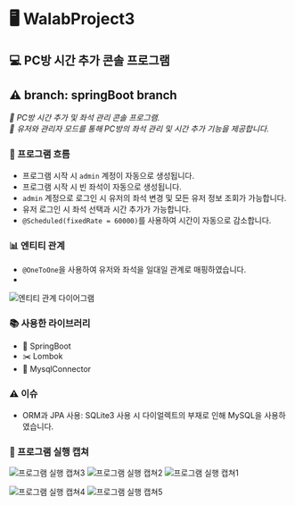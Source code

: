 # 🖥 WalabProject3
## 💻 PC방 시간 추가 콘솔 프로그램
## ⚠️ branch: springBoot branch 
*👾 PC방 시간 추가 및 좌석 관리 콘솔 프로그램.* <br>
*👥 유저와 관리자 모드를 통해 PC방의 좌석 관리 및 시간 추가 기능을 제공합니다.*

### 🚀 프로그램 흐름
- 프로그램 시작 시 `admin` 계정이 자동으로 생성됩니다.
- 프로그램 시작 시 빈 좌석이 자동으로 생성됩니다.
- `admin` 계정으로 로그인 시 유저의 좌석 변경 및 모든 유저 정보 조회가 가능합니다.
- 유저 로그인 시 좌석 선택과 시간 추가가 가능합니다.
- `@Scheduled(fixedRate = 60000)`를 사용하여 시간이 자동으로 감소합니다.

### 📊 엔티티 관계
- `@OneToOne`을 사용하여 유저와 좌석을 일대일 관계로 매핑하였습니다.
- 
![엔티티 관계 다이어그램](https://github.com/Park21700305/WALAB_Project3/assets/93187535/d6c8570a-0a65-48e4-87b8-8e6dd97a2d79)

### 📚 사용한 라이브러리
- 🌱 SpringBoot
- ✂️ Lombok
- 💾 MysqlConnector

### ⚠️ 이슈 
- ORM과 JPA 사용: SQLite3 사용 시 다이얼렉트의 부재로 인해 MySQL을 사용하였습니다.

### 📸 프로그램 실행 캡쳐
![프로그램 실행 캡쳐3](https://github.com/Park21700305/WALAB_Project3/assets/93187535/d794ab93-59d8-429b-8994-dd6039eaa864)
![프로그램 실행 캡쳐2](https://github.com/Park21700305/WALAB_Project3/assets/93187535/d0669de0-a878-417f-b886-8fd303753070)
![프로그램 실행 캡쳐1](https://github.com/Park21700305/WALAB_Project3/assets/93187535/0033ba9c-8216-4206-ae5f-fab1a02ff07c)


![프로그램 실행 캡쳐4](https://github.com/Park21700305/WALAB_Project3/assets/93187535/3567bbda-7c96-4cd8-b6d7-c249b4435edd)
![프로그램 실행 캡쳐5](https://github.com/Park21700305/WALAB_Project3/assets/93187535/33b84841-5673-4111-874b-7b52803d87c1)
